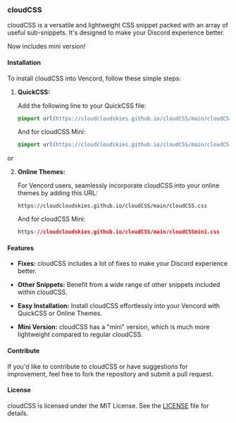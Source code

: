 ### cloudCSS

cloudCSS is a versatile and lightweight CSS snippet packed with an array of useful sub-snippets. It's designed to make your Discord experience better.

Now includes mini version!

#### Installation

To install cloudCSS into Vencord, follow these simple steps:

1. **QuickCSS:**
   
   Add the following line to your QuickCSS file:
   ```css
   @import url(https://cloudcloudskies.github.io/cloudCSS/main/cloudCSS.css);
   ```
   And for cloudCSS Mini:
   ```css
   @import url(https://cloudcloudskies.github.io/cloudCSS/main/cloudCSSmini.css);
   ```

  or

2. **Online Themes:**
   
   For Vencord users, seamlessly incorporate cloudCSS into your online themes by adding this URL:
   ```
   https://cloudcloudskies.github.io/cloudCSS/main/cloudCSS.css
   ```
      And for cloudCSS Mini:
   ```css
   https://cloudcloudskies.github.io/cloudCSS/main/cloudCSSmini.css
   ```

#### Features

- **Fixes:** cloudCSS includes a lot of fixes to make your Discord experience better.
  
- **Other Snippets:** Benefit from a wide range of other snippets included within cloudCSS.
  
- **Easy Installation:** Install cloudCSS effortlessly into your Vencord with QuickCSS or Online Themes.

- **Mini Version:** cloudCSS has a "mini" version, which is much more lightweight compared to regular cloudCSS.

#### Contribute

If you'd like to contribute to cloudCSS or have suggestions for improvement, feel free to fork the repository and submit a pull request.

#### License

cloudCSS is licensed under the MIT License. See the [LICENSE](https://github.com/cloudcloudskies/cloudCSS/blob/main/LICENSE) file for details.

